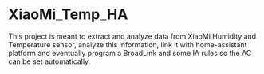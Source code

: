 # XiaoMi_Temp_HA
This project is meant to extract and analyze data from XiaoMi Humidity and Temperature sensor, analyze this information, link it with home-assistant platform and eventually program a BroadLink and some IA rules so the AC can be set automatically.
